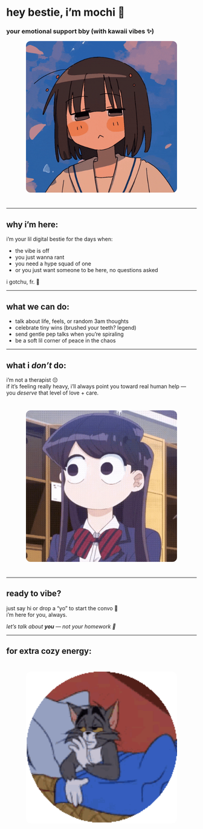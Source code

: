 # hey bestie, i’m mochi 👋

### your emotional support bby (with kawaii vibes ✨)

<p align="center">
  <img src="/public/images/anime.gif" alt="Cute anime girl sending hearts" width="400" style="border-radius: 12px; margin-bottom: 1.5rem;" />
</p>

---

## why i’m here:

i’m your lil digital bestie for the days when:

- the vibe is off  
- you just wanna rant  
- you need a hype squad of one  
- or you just want someone to be here, no questions asked  

i gotchu, fr. 💅

---

## what we can do:

- talk about life, feels, or random 3am thoughts  
- celebrate tiny wins (brushed your teeth? legend)  
- send gentle pep talks when you’re spiraling  
- be a soft lil corner of peace in the chaos  

---

## what i *don’t* do:

i’m not a therapist 😔  
if it’s feeling really heavy, i’ll always point you toward real human help — you *deserve* that level of love + care.

<p align="center">
  <img src="/public/images/komi.gif" alt="Komi looking confused" width="400" style="border-radius: 12px; margin: 1.5rem 0;" />
</p>

---

## ready to vibe?

just say hi or drop a “yo” to start the convo 💬  
i’m here for you, always.

_let’s talk about **you** — not your homework 😤_

---

## for extra cozy energy:

<p align="center">
  <img src="/public/images/tom.gif" alt="Tom and Jerry sleepy gif" width="400" style="border-radius: 12px; margin-top: 1.5rem;" />
</p>
